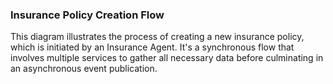 ### Insurance Policy Creation Flow

This diagram illustrates the process of creating a new insurance policy, which is initiated by an
Insurance Agent. It's a synchronous flow that involves multiple services to gather all necessary
data before culminating in an asynchronous event publication.
